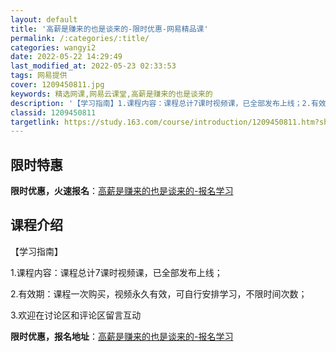 ```yaml
---
layout: default
title: '高薪是赚来的也是谈来的-限时优惠-网易精品课'
permalink: /:categories/:title/
categories: wangyi2
date: 2022-05-22 14:29:49
last_modified_at: 2022-05-23 02:33:53
tags: 网易提供
cover: 1209450811.jpg
keywords: 精选网课,网易云课堂,高薪是赚来的也是谈来的
description: '【学习指南】1.课程内容：课程总计7课时视频课，已全部发布上线；2.有效期：课程一次购买，视频永久有效，可自行安排学习，'
classid: 1209450811
targetlink: https://study.163.com/course/introduction/1209450811.htm?share=1&shareId=1025206652&utm_campaign=share&utm_medium=iphoneShare&utm_source=&utm_u=1025206652
---
```


## 限时特惠

**限时优惠，火速报名**：[高薪是赚来的也是谈来的-报名学习](https://study.163.com/course/introduction/1209450811.htm?share=1&shareId=1025206652&utm_campaign=share&utm_medium=iphoneShare&utm_source=&utm_u=1025206652)

## 课程介绍

【学习指南】

1.课程内容：课程总计7课时视频课，已全部发布上线；

2.有效期：课程一次购买，视频永久有效，可自行安排学习，不限时间次数；

3.欢迎在讨论区和评论区留言互动

**限时优惠，报名地址**：[高薪是赚来的也是谈来的-报名学习](https://study.163.com/course/introduction/1209450811.htm?share=1&shareId=1025206652&utm_campaign=share&utm_medium=iphoneShare&utm_source=&utm_u=1025206652)


